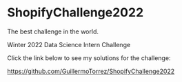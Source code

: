 # ShopifyChallenge2022



The best challenge in the world.

Winter 2022 Data Science Intern Challenge

Click the link below to see my solutions for the challenge:

https://github.com/GuillermoTorrez/ShopifyChallenge2022

